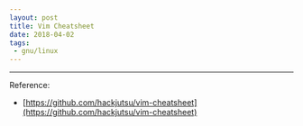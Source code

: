 ```yaml
---
layout: post
title: Vim Cheatsheet
date: 2018-04-02
tags:
 - gnu/linux
---
```


<script src="https://gist.github.com/murarisumit/e2efb5af947e26ecac58c27b5f0e1e78.js"></script>

---
Reference: 
* [https://github.com/hackjutsu/vim-cheatsheet](https://github.com/hackjutsu/vim-cheatsheet)
